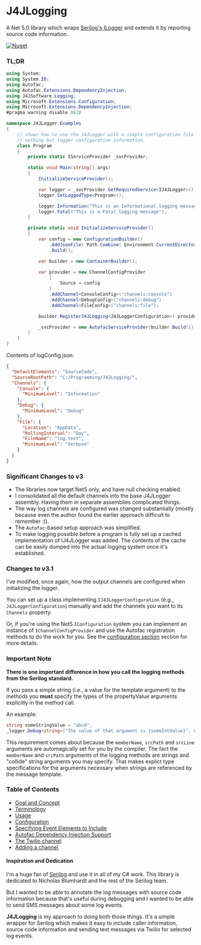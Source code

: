 # J4JLogging

A Net 5.0 library which wraps [Serilog's ILogger](https://github.com/serilog/serilog) and extends it by
reporting source code information.

[![Nuget](https://img.shields.io/nuget/v/J4JSoftware.Logging?style=flat-square)](https://www.nuget.org/packages/J4JSoftware.Logging/)


### TL;DR

```csharp
using System;
using System.IO;
using Autofac;
using Autofac.Extensions.DependencyInjection;
using J4JSoftware.Logging;
using Microsoft.Extensions.Configuration;
using Microsoft.Extensions.DependencyInjection;
#pragma warning disable 8618

namespace J4JLogger.Examples
{
    // shows how to use the J4JLogger with a simple configuration file containing
    // nothing but logger configuration information.
    class Program
    {
        private static IServiceProvider _svcProvider;

        static void Main(string[] args)
        {
            InitializeServiceProvider();

            var logger = _svcProvider.GetRequiredService<IJ4JLogger>();
            logger.SetLoggedType<Program>();

            logger.Information("This is an Informational logging message");
            logger.Fatal("This is a Fatal logging message");
        }

        private static void InitializeServiceProvider()
        {
            var config = new ConfigurationBuilder()
                .AddJsonFile( Path.Combine( Environment.CurrentDirectory, "logConfig.json" ) )
                .Build();

            var builder = new ContainerBuilder();

            var provider = new ChannelConfigProvider
                {
                    Source = config
                }
                .AddChannel<ConsoleConfig>("channels:console")
                .AddChannel<DebugConfig>("channels:debug")
                .AddChannel<FileConfig>("channels:file");

            builder.RegisterJ4JLogging<J4JLoggerConfiguration>( provider );

            _svcProvider = new AutofacServiceProvider(builder.Build());
        }
    }
}
```
Contents of logConfig.json:
```json
{
  "DefaultElements": "SourceCode",
  "SourceRootPath": "C:/Programming/J4JLogging/",
  "Channels": {
    "Console": {
      "MinimumLevel": "Information"
    },
    "Debug": {
      "MinimumLevel": "Debug"
    },
    "File": {
      "Location": "AppData",
      "RollingInterval": "Day",
      "FileName": "log.text",
      "MinimumLevel": "Verbose"
    }
  }
}
```
### Significant Changes to v3
- The libraries now target Net5 only, and have null checking enabled.
- I consolidated all the default channels into the base J4JLogger assembly. Having
them in separate assemblies complicated things.
- The way log channels are configured was changed substantially (mostly because 
even the author found the earlier approach difficult to remember :)).
- The `Autofac`-based setup approach was simplified.
- To make logging possible before a program is fully set up a cached implementation
 of IJ4JLogger was added. The contents of the cache can be easily dumped into the actual
 logging system once it's established.

### Changes to v3.1
I've modified, once again, how the output channels are configured when
initializing the logger. 

You can set up a class implementing `IJ4JLoggerConfiguration` (e.g.,
`J4JLoggerConfiguration`) manually and add the channels you want to its
`Channels` property.

Or, if you're using the Net5 `IConfiguration` system you can implement
an instance of `IChannelConfigProvider` and use the Autofac registration
methods to do the work for you. See the [configuration section](docs/configuration.md)
section for more details.
 
### Important Note
**There is one important difference in how you call the logging methods
from the Serilog standard.** 

If you pass a simple string (i.e., a value for the template argument) to the methods you **must** specify the types of 
the propertyValue arguments explicitly in the method call. 

An example:

```csharp
string someStringValue = "abcd";
_logger.Debug<string>("The value of that argument is {someIntValue}", someStringValue);
```
This requirement comes about because the `memberName`, `srcPath` and `srcLine` 
arguments are automagically set for you by the compiler. The fact the 
`memberName` and `srcPath` arguments of the logging methods are strings and
"collide" string arguments you may specify. That makes explict type 
specifications for the arguments necessary when strings are referenced by the message template.

### Table of Contents

- [Goal and Concept](docs/goal-concept.md)
- [Terminology](docs/terminology.md)
- [Usage](docs/usage.md)
- [Configuration](docs/configuration.md)
- [Specifying Event Elements to Include](docs/elements.md)
- [Autofac Dependency Injection Support](docs/autofac.md)
- [The Twilio channel](docs/twilio.md)
- [Adding a channel](docs/channel.md)

#### Inspiration and Dedication

I'm a huge fan of [Serilog](https://serilog.net/) and use it in all of my 
C# work. This library is dedicated to Nicholas Blumhardt and the rest of
the Serilog team.

But I wanted to be able to annotate the log messages with source code information because that's 
useful during debugging and I wanted to be able to send SMS messages about some log events.

**J4JLogging** is my approach to doing both those things. It's a simple wrapper for Serilog 
which makes it easy to include caller information, source code information and sending text 
messages via Twilio for selected log events.